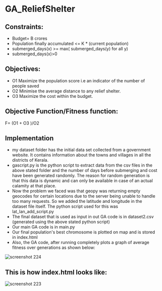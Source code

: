 # GA_ReliefShelter

## Constraints:

* Budget= B crores
* Population finally accumulated <= K  * (current population)
* submerged_days(x) >= max( submerged_days(y) for all y)
* submerged_days(x)>0

## Objectives:

* O1 Maximize the population score i.e an indicator of the number of people saved
* O2 Minimise the average distance to any relief shelter.
* O3 Maximize the cost within the budget.

## Objective Function/Fitness function:
F= (O1 + O3 )/O2

## Implementation
* my dataset folder has the initial data set collected from a government website. It contains information about the towns and villages in all the districts of Kerala.
* gascript.py is the python script to extract data from the csv files in the above stated folder and the number of days before submerging and cost have been generated randomly. The reason for random generation is that this data is dynamic and can only be available in case of an actual calamity at that place.
* Now the problem we faced was that geopy was returning empty geocodes for certain locations due to the server being unable to handle too many requests. So we added the latitude and longitude in the dataset file itself. The python script used for this was lat_lan_add_script.py
* The final dataset that is used as input in out GA code is in dataset2.csv (generated using the above stated python script)
* Our main GA code is in main.py
* Our final population's best chromosome is plotted on map and is stored in index.html
* Also, the GA code, after running completely plots a graph of average fitness over generations as shown below:


![screenshot 224](https://user-images.githubusercontent.com/31369977/47204564-47a52200-d3a1-11e8-86e2-10f70827082f.png)


## This is how index.html looks like:
![screenshot 223](https://user-images.githubusercontent.com/31369977/47204336-b9c93700-d3a0-11e8-94e6-e51fee0bc367.png)
